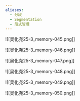 ```yaml
---
aliases:
  - 分段
  - Segmentation
  - 段式管理
---
```


![[吴化尧25-3_memory-045.png]]

![[吴化尧25-3_memory-046.png]]

![[吴化尧25-3_memory-047.png]]

![[吴化尧25-3_memory-048.png]]

![[吴化尧25-3_memory-049.png]]

![[吴化尧25-3_memory-050.png]]

